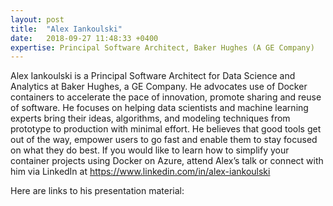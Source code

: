 ```yaml
---
layout: post
title:  "Alex Iankoulski"
date:   2018-09-27 11:48:33 +0400
expertise: Principal Software Architect, Baker Hughes (A GE Company)
---
```


Alex Iankoulski is a Principal Software Architect for Data Science and Analytics at Baker Hughes, a GE Company. He advocates use of Docker containers to accelerate the pace of innovation, promote sharing and reuse of software. He focuses on helping data scientists and machine learning experts bring their ideas, algorithms, and modeling techniques from prototype to production with minimal effort. He believes that good tools get out of the way, empower users to go fast and enable them to stay focused on what they do best. If you would like to learn how to simplify your container projects using Docker on Azure, attend Alex’s talk or connect with him via LinkedIn at https://www.linkedin.com/in/alex-iankoulski

Here are links to his presentation material:


